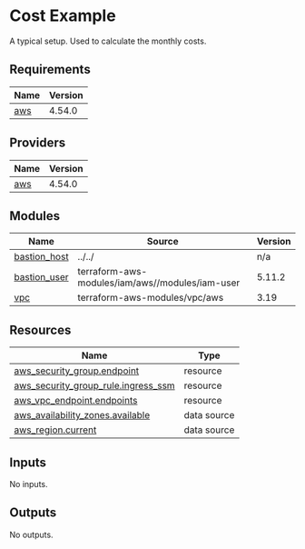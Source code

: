 # Cost Example

A typical setup. Used to calculate the monthly costs.

<!-- BEGIN_TF_DOCS -->
## Requirements

| Name | Version |
|------|---------|
| <a name="requirement_aws"></a> [aws](#requirement\_aws) | 4.54.0 |

## Providers

| Name | Version |
|------|---------|
| <a name="provider_aws"></a> [aws](#provider\_aws) | 4.54.0 |

## Modules

| Name | Source | Version |
|------|--------|---------|
| <a name="module_bastion_host"></a> [bastion\_host](#module\_bastion\_host) | ../../ | n/a |
| <a name="module_bastion_user"></a> [bastion\_user](#module\_bastion\_user) | terraform-aws-modules/iam/aws//modules/iam-user | 5.11.2 |
| <a name="module_vpc"></a> [vpc](#module\_vpc) | terraform-aws-modules/vpc/aws | 3.19 |

## Resources

| Name | Type |
|------|------|
| [aws_security_group.endpoint](https://registry.terraform.io/providers/hashicorp/aws/4.54.0/docs/resources/security_group) | resource |
| [aws_security_group_rule.ingress_ssm](https://registry.terraform.io/providers/hashicorp/aws/4.54.0/docs/resources/security_group_rule) | resource |
| [aws_vpc_endpoint.endpoints](https://registry.terraform.io/providers/hashicorp/aws/4.54.0/docs/resources/vpc_endpoint) | resource |
| [aws_availability_zones.available](https://registry.terraform.io/providers/hashicorp/aws/4.54.0/docs/data-sources/availability_zones) | data source |
| [aws_region.current](https://registry.terraform.io/providers/hashicorp/aws/4.54.0/docs/data-sources/region) | data source |

## Inputs

No inputs.

## Outputs

No outputs.
<!-- END_TF_DOCS -->